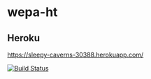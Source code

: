 # wepa-ht



## Heroku  
  
https://sleepy-caverns-30388.herokuapp.com/  

[![Build Status](https://travis-ci.org/Eetusav/wepa-ht.svg?branch=master)](https://travis-ci.org/Eetusav/wepa-ht)